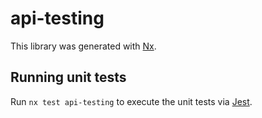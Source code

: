 # api-testing

This library was generated with [Nx](https://nx.dev).

## Running unit tests

Run `nx test api-testing` to execute the unit tests via [Jest](https://jestjs.io).
